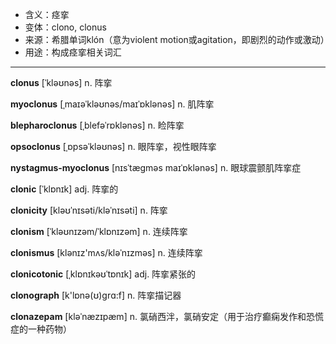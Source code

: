 - <span class="definition">含义：痉挛</span>
- <span class="definition">变体：clono, clonus</span>
- <span class="definition">来源：希腊单词klón（意为violent motion或agitation，即剧烈的动作或激动）</span>
- <span class="definition">用途：构成痉挛相关词汇</span>


---


<span class="vocabulary">**clonus**</span> [ˈkləʊnəs] n. 阵挛

<span class="vocabulary">**myoclonus**</span> [ˌmaɪəˈkləʊnəs/maɪˈɒklənəs] n. 肌阵挛

<span class="vocabulary">**blepharoclonus**</span> [ˌblefəˈrɒklənəs] n. 睑阵挛

<span class="vocabulary">**opsoclonus**</span> [ˌɒpsəˈkləʊnəs] n. 眼阵挛，视性眼阵挛

<span class="vocabulary">**nystagmus-myoclonus**</span> [nɪsˈtægməs maɪˈɒklənəs] n. 眼球震颤肌阵挛症

<span class="vocabulary">**clonic**</span> [ˈklɒnɪk] adj. 阵挛的

<span class="vocabulary">**clonicity**</span> [kləʊˈnɪsәti/kləˈnɪsəti] n. 阵挛

<span class="vocabulary">**clonism**</span> [ˈkləʊnɪzəm/ˈklɒnɪzəm] n. 连续阵挛

<span class="vocabulary">**clonismus**</span> [klənɪz'mʌs/kləˈnɪzməs] n. 连续阵挛

<span class="vocabulary">**clonicotonic**</span> [ˌklɒnɪkəʊˈtɒnɪk] adj. 阵挛紧张的

<span class="vocabulary">**clonograph**</span> [k'lɒnə(ʊ)ɡrɑ:f] n. 阵挛描记器

<span class="vocabulary">**clonazepam**</span> [kləˈnæzɪpæm] n. 氯硝西泮，氯硝安定（用于治疗癫痫发作和恐慌症的一种药物）

